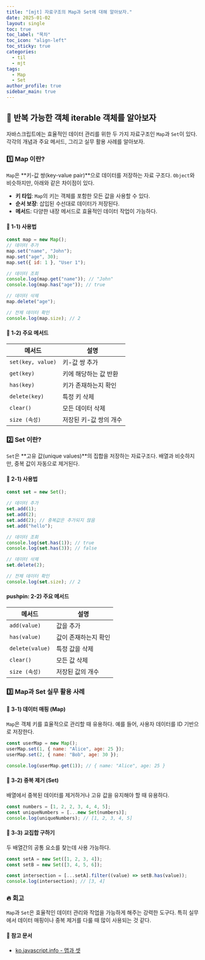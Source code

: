 ```yaml
---
title: "[mjt] 자료구조의 Map과 Set에 대해 알아보자."
date: 2025-01-02
layout: single
toc: true
toc_label: "목차"
toc_icon: "align-left"
toc_sticky: true
categories:
  - til
  - mjt
tags:
  - Map
  - Set
author_profile: true
sidebar_main: true
---
```


## :ledger: 반복 가능한 객체 iterable 객체를 알아보자

자바스크립트에는 효율적인 데이터 관리를 위한 두 가지 자료구조인 `Map`과 `Set`이 있다. 각각의 개념과 주요 메서드, 그리고 실무 활용 사례를 알아보자.

### :one: Map 이란?

`Map`은 **키-값 쌍(key-value pair)**으로 데이터를 저장하는 자료 구조다. `Object`와 비슷하지만, 아래와 같은 차이점이 있다.

- **키 타입**: `Map`의 키는 객체를 포함한 모든 값을 사용할 수 있다.
- **순서 보장**: 삽입된 수선대로 데이터가 저장된다.
- **메서드**: 다양한 내장 메서드로 효율적인 데이터 작업이 가능하다.

#### :pushpin: 1-1) 사용법

```javascript
const map = new Map();
// 데이터 추가
map.set("name", "John");
map.set("age", 30);
map.set({ id: 1 }, "User 1");

// 데이터 조회
console.log(map.get("name")); // "John"
console.log(map.has("age")); // true

// 데이터 삭제
map.delete("age");

// 전체 데이터 확인
console.log(map.size); // 2
```

#### :pushpin: 1-2) 주요 메서드

| 메서드            | 설명                   |
| ----------------- | ---------------------- |
| `set(key, value)` | 키-값 쌍 추가          |
| `get(key)`        | 키에 해당하는 값 반환  |
| `has(key)`        | 키가 존재하는지 확인   |
| `delete(key)`     | 특정 키 삭제           |
| `clear()`         | 모든 데이터 삭제       |
| `size (속성)`     | 저장된 키-값 쌍의 개수 |

### :two: Set 이란?

`Set`은 **고유 값(unique values)**의 집합을 저장하는 자료구조다. 배열과 비슷하지만, 중복 값이 자동으로 제거된다.

#### :pushpin: 2-1) 사용법

```javascript
const set = new Set();

// 데이터 추가
set.add(1);
set.add(2);
set.add(2); // 중복값은 추가되지 않음
set.add("hello");

// 데이터 조회
console.log(set.has(1)); // true
console.log(set.has(3)); // false

// 데이터 삭제
set.delete(2);

// 전체 데이터 확인
console.log(set.size); // 2
```

#### pushpin: 2-2) 주요 메서드

| 메서드          | 설명                 |
| --------------- | -------------------- |
| `add(value)`    | 값을 추가            |
| `has(value)`    | 값이 존재하는지 확인 |
| `delete(value)` | 특정 값을 삭제       |
| `clear()`       | 모든 값 삭제         |
| `size (속성)`   | 저장된 값의 개수     |

### :three: Map과 Set 실무 활용 사례

#### :pushpin: 3-1) 데이터 매핑 (Map)

`Map`은 객체 키를 효율적으로 관리할 때 유용하다. 예를 들어, 사용자 데이터를 ID 기반으로 저장한다.

```javascript
const userMap = new Map();
userMap.set(1, { name: "Alice", age: 25 });
userMap.set(2, { name: "Bob", age: 30 });

console.log(userMap.get(1)); // { name: "Alice", age: 25 }
```

#### :pushpin: 3-2) 중복 제거 (Set)

배열에서 중복된 데이터를 제거하거나 고유 값을 유지해야 할 때 유용하다.

```javascript
const numbers = [1, 2, 2, 3, 4, 4, 5];
const uniqueNumbers = [...new Set(numbers)];
console.log(uniqueNumbers); // [1, 2, 3, 4, 5]
```

#### :pushpin: 3-3) 교집합 구하기

두 배열간의 공통 요소를 찾는데 사용 가능하다.

```javascript
const setA = new Set([1, 2, 3, 4]);
const setB = new Set([3, 4, 5, 6]);

const intersection = [...setA].filter((value) => setB.has(value));
console.log(intersection); // [3, 4]
```

### :fire: 회고

`Map`과 `Set`은 효율적인 데이터 관리와 작업을 가능하게 해주는 강력한 도구다. 특히 실무에서 데이터 매핑이나 중복 제거를 다룰 때 많이 사용되는 것 같다.

#### :pushpin: 참고 문서

- [ko.javascript.info - 맵과 셋](https://ko.javascript.info/map-set)
